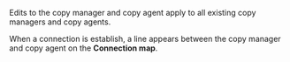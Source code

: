 Edits to the copy manager and copy agent apply to all existing copy managers and copy agents.

When a connection is establish, a line appears between the copy manager and copy agent on the **Connection map**.

